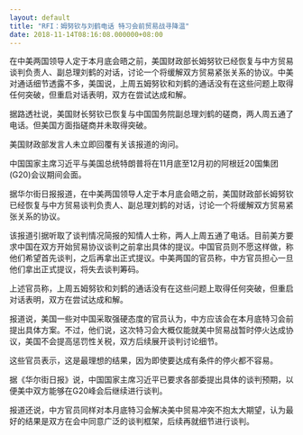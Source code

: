 ```yaml
---
layout: default
title: "RFI：姆努钦与刘鹤电话 特习会前贸易战寻降温"
date: 2018-11-14T08:16:08.000000+08:00
---
```


在中美两国领导人定于本月底会晤之前，美国财政部长姆努钦已经恢复与中方贸易谈判负责人、副总理刘鹤的对话，讨论一个将缓解双方贸易紧张关系的协议。中美对通话细节透露不多，美国说，上周五姆努钦和刘鹤的通话没有在这些问题上取得任何突破，但重启对话表明，双方在尝试达成和解。

据路透社说，美国财长努钦已恢复与中国国务院副总理刘鹤的磋商，两人周五通了电话。但美国方面指磋商并未取得突破。

美国财政部发言人未立即回覆有关该报道的询问。

中国国家主席习近平与美国总统特朗普将在11月底至12月初的阿根廷20国集团(G20)会议期间会面。

据华尔街日报报道，在中美两国领导人定于本月底会晤之前，美国财政部长姆努钦已经恢复与中方贸易谈判负责人、副总理刘鹤的对话，讨论一个将缓解双方贸易紧张关系的协议。

该报道引据听取了谈判情况简报的知情人士称，两人上周五通了电话。目前美方要求中国在双方开始贸易协议谈判之前拿出具体的提议。中国官员则不愿这样做，称他们希望首先谈判，之后再拿出正式提议。中美两国的官员称，中方官员担心一旦他们拿出正式提议，将失去谈判筹码。

上述官员称，上周五姆努钦和刘鹤的通话没有在这些问题上取得任何突破，但重启对话表明，双方在尝试达成和解。

报道说，美国一些对中国采取强硬态度的官员认为，中方应该会在本月底特习会前提出具体方案。不过，他们说，这次特习会大概仅能就美中贸易战暂时停火达成协议，美国不会提高惩罚性关税，双方后续展开谈判讨论细节。

这些官员表示，这是最理想的结果，因为即使要达成有条件的停火都不容易。

据《华尔街日报》说，中国国家主席习近平已要求各部委提出具体的谈判预期，以便美中双方能够在G20峰会后继续进行谈判。

报道还说，中方官员同样对本月底特习会解决美中贸易冲突不抱太大期望，认为最好的结果是双方在会中同意广泛的谈判框架，后续再就细节进行谈判。

